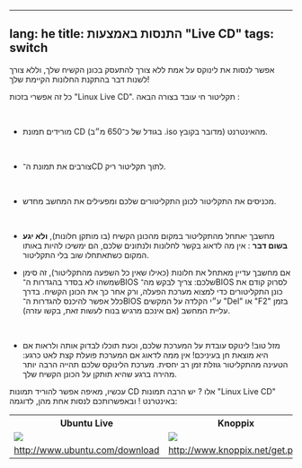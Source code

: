 

---
lang: he
title: התנסות באמצעות "Live CD"
tags: switch
---

‏אפשר לנסות את לינוקס על אמת ללא צורך להתעסק בכונן הקשיח שלך, וללא צורך לשנות דבר בהתקנת החלונות הקיימת שלך!

‏כל זה אפשרי בזכות "Linux Live CD". תקליטור חי עובד בצורה הבאה :

<ul>

‏<li>מורידים תמונת CD מהאינטרנט (מדובר בקובץ <span dir="ltr">.iso</span> 
בגודל של כ־650 מ״ב). </li>

‏<li>צורבים את תמונת ה־CD לתוך תקליטור ריק.</li>

‏<li>מכניסים את התקליטור לכונן התקליטורים שלכם ומפעילים את המחשב מחדש.</li>

‏<li>מחשבך יאתחל מהתקליטור במקום מהכונן הקשיח (בו מותקן חלונות),
<b>ולא יגע בשום דבר</b> : 
אין מה לדאוג בקשר לחלונות ולנתונים שלכם, הם ימשיכו להיות באותו המקום כשתאתחלו שוב בלי התקליטור. </li>

<li>אם מחשבך עדיין מאתחל את חלונות (כאילו שאין כל השפעה
מהתקליטור), זה סימן שמשהו לא בסדר בהגדרות ה־BIOS שלכם:
צריך לבקש מה־BIOS לסרוק קודם את כונן התקליטורים כדי למצוא מערכת הפעלה, ורק אחר כך את הכונן הקשיח.
בדרך כלל אפשר להיכנס להגדרות ה־BIOS ע״י הקלדה על המקשים "Del" או "F2" בזמן עליית המחשב
(אם אינכם מרגיש בנוח לעשות זאת, בקשו עזרה).</li>

‏<li>מזל טוב! לינוקס עובדת על המערכת שלכם, וכעת תוכלו לבדוק אותה ולראות אם היא מוצאת חן בעיניכם!
אין ממה לדאוג אם המערכת פועלת קצת לאט כרגע: הטעינה מהתקליטור גוזלת זמן רב יחסית.
מערכת הלינוקס שלכם תהייה הרבה יותר מהירה ברגע שהיא תותקן על הכונן הקשיח שלך.</li>

</ul>

‏עכשיו, מאיפה אפשר להוריד תמונות CD אלו ? יש הרבה תמונות "Linux Live CD" באינטרנט !
ובאפשרותכם לנסות אחת מהן, לדוגמה:

<table cols="2">
<tr>
<th>Ubuntu Live</th>
<th>Knoppix</th>
</tr>

<tr>
<td><a href="Images/ubuntu.png"><img src="Images/ubuntu_thumbnail.png" /></a></td>
<td><a href="Images/knoppix.png"><img src="Images/knoppix_thumbnail.png" /></a></td>
</tr>

<tr>
<td><a 
href="http://www.ubuntu.com/download">http://www.ubuntu.com/download</a></td>
<td><a 
href="http://www.knoppix.net/get.php">http://www.knoppix.net/get.php</a></td>
</tr>

</table>

